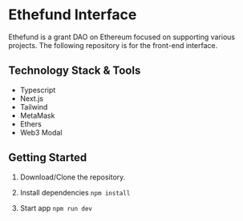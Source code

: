 # Ethefund Interface
Ethefund is a grant DAO on Ethereum focused on supporting various projects. The following repository is for the front-end interface.

## Technology Stack & Tools
- Typescript
- Next.js
- Tailwind
- MetaMask
- Ethers
- Web3 Modal

## Getting Started
1. Download/Clone the repository.

2. Install dependencies
`npm install`

3. Start app
`npm run dev`